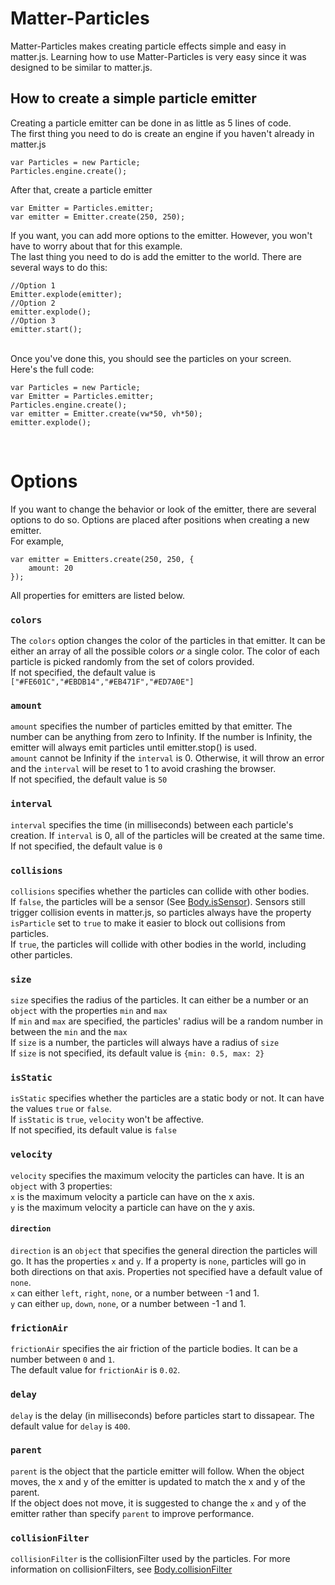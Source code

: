 # Matter-Particles
Matter-Particles makes creating particle effects simple and easy in matter.js. Learning how to use Matter-Particles is very easy since it was designed to be similar to matter.js.

## How to create a simple particle emitter
Creating a particle emitter can be done in as little as 5 lines of code. <br>
The first thing you need to do is create an engine if you haven't already in matter.js

    var Particles = new Particle;
    Particles.engine.create();
    
After that, create a particle emitter

    var Emitter = Particles.emitter;
    var emitter = Emitter.create(250, 250);
    
If you want, you can add more options to the emitter. However, you won't have to worry about that for this example.<br>
The last thing you need to do is add the emitter to the world. There are several ways to do this:

    //Option 1
    Emitter.explode(emitter);
    //Option 2
    emitter.explode();
    //Option 3
    emitter.start();
    
<br>
Once you've done this, you should see the particles on your screen.<br>
Here's the full code: <br>


	var Particles = new Particle;
	var Emitter = Particles.emitter;
	Particles.engine.create();
	var emitter = Emitter.create(vw*50, vh*50);
	emitter.explode();
<br> 

# Options
If you want to change the behavior or look of the emitter, there are several options to do so.
Options are placed after positions when creating a new emitter. <br>
For example,
    
    var emitter = Emitters.create(250, 250, {
        amount: 20
    });
    
All properties for emitters are listed below.
<br>

### `colors`
The `colors` option changes the color of the particles in that emitter. It can be either an array of all the possible colors _or_ a single color. The color of each particle is picked randomly from the set of colors provided.<br>
If not specified, the default value is `["#FE601C","#EBDB14","#EB471F","#ED7A0E"]`

### `amount`
 `amount` specifies the number of particles emitted by that emitter. The number can be anything from zero to Infinity. If the number is Infinity, the emitter will always emit particles until emitter.stop() is used. <br>
 `amount` cannot be Infinity if the `interval` is 0. Otherwise, it will throw an error and the `interval` will be reset to 1 to avoid crashing the browser.<br>
 If not specified, the default value is `50`
 
### `interval`
 `interval` specifies the time (in milliseconds) between each particle's creation. If `interval` is 0, all of the particles will be created at the same time. <br>
 If not specified, the default value is `0`

### `collisions`
 `collisions` specifies whether the particles can collide with other bodies.<br>
 If `false`, the particles will be a sensor (See [Body.isSensor](http://brm.io/matter-js/docs/classes/Body.html#property_isSensor)). Sensors still trigger collision events in matter.js, so particles always have the property `isParticle` set to `true` to make it easier to block out collisions from particles.<br>
 If `true`, the particles will collide with other bodies in the world, including other particles.


### `size`
 `size` specifies the radius of the particles. It can either be a number or an `object` with the properties `min` and `max` <br>
 If `min` and `max` are specified, the particles' radius will be a random number in between the `min` and the `max` <br>
 If `size` is a number, the particles will always have a radius of `size` <br>
 If `size` is not specified, its default value is `{min: 0.5, max: 2}`

### `isStatic`
 `isStatic` specifies whether the particles are a static body or not. It can have the values `true` or `false`. <br>
 If `isStatic` is `true`, `velocity` won't be affective.<br>
 If not specified, its default value is `false`

### `velocity`
 `velocity` specifies the maximum velocity the particles can have. It is an `object` with 3 properties: 
 <br>
 `x` is the maximum velocity a particle can have on the x axis.<br>
 `y` is the maximum velocity a particle can have on the y axis.

 #### `direction`
 `direction` is an `object` that specifies the general direction the particles will go. It has the properties `x` and `y`. If a property is `none`, particles will go in both directions on that axis. Properties not specified have a default value of `none`.<br>
 `x` can either `left`, `right`, `none`, or a number between -1 and 1.<br>
 `y` can either `up`, `down`, `none`, or a number between -1 and 1.<br>

### `frictionAir`
 `frictionAir` specifies the air friction of the particle bodies. It can be a number between `0` and `1`. <br>
 The default value for `frictionAir` is `0.02`.

### `delay`
 `delay` is the delay (in milliseconds) before particles start to dissapear.
 The default value for `delay` is `400`.

### `parent`
 `parent` is the object that the particle emitter will follow. When the object moves, the x and y of the emitter is updated to match the x and y of the parent. <br>
 If the object does not move, it is suggested to change the `x` and `y` of the emitter rather than specify `parent` to improve performance.

### `collisionFilter`
 `collisionFilter` is the collisionFilter used by the particles. For more information on collisionFilters, see [Body.collisionFilter](http://brm.io/matter-js/docs/classes/Body.html#property_collisionFilter)
